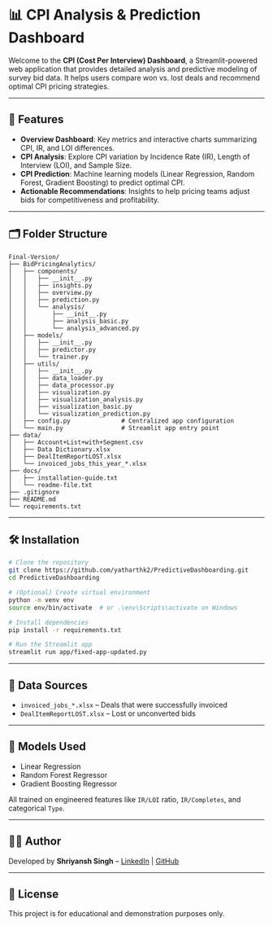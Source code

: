 # 📊 CPI Analysis & Prediction Dashboard

Welcome to the **CPI (Cost Per Interview) Dashboard**, a Streamlit-powered web application that provides detailed analysis and predictive modeling of survey bid data. It helps users compare won vs. lost deals and recommend optimal CPI pricing strategies.

---

## 🚀 Features

- **Overview Dashboard**: Key metrics and interactive charts summarizing CPI, IR, and LOI differences.
- **CPI Analysis**: Explore CPI variation by Incidence Rate (IR), Length of Interview (LOI), and Sample Size.
- **CPI Prediction**: Machine learning models (Linear Regression, Random Forest, Gradient Boosting) to predict optimal CPI.
- **Actionable Recommendations**: Insights to help pricing teams adjust bids for competitiveness and profitability.

---

## 🗂 Folder Structure

```
Final-Version/
├── BidPricingAnalytics/
│   ├── components/
│   │   ├── __init__.py
│   │   ├── insights.py
│   │   ├── overview.py
│   │   ├── prediction.py
│   │   └── analysis/
│   │       ├── __init__.py
│   │       ├── analysis_basic.py
│   │       └── analysis_advanced.py
│   ├── models/
│   │   ├── __init__.py
│   │   ├── predictor.py
│   │   └── trainer.py
│   ├── utils/
│   │   ├── __init__.py
│   │   ├── data_loader.py
│   │   ├── data_processor.py
│   │   ├── visualization.py
│   │   ├── visualization_analysis.py
│   │   ├── visualization_basic.py
│   │   └── visualization_prediction.py
│   ├── config.py              # Centralized app configuration
│   └── main.py                # Streamlit app entry point
├── data/
│   ├── Account+List+with+Segment.csv
│   ├── Data Dictionary.xlsx
│   ├── DealItemReportLOST.xlsx
│   └── invoiced_jobs_this_year_*.xlsx
├── docs/
│   ├── installation-guide.txt
│   └── readme-file.txt
├── .gitignore
├── README.md
└── requirements.txt

```

---

## 🛠 Installation

```bash
# Clone the repository
git clone https://github.com/yatharthk2/PredictiveDashboarding.git
cd PredictiveDashboarding

# (Optional) Create virtual environment
python -m venv env
source env/bin/activate  # or .\env\Scripts\activate on Windows

# Install dependencies
pip install -r requirements.txt

# Run the Streamlit app
streamlit run app/fixed-app-updated.py
```

---

## 📁 Data Sources

- `invoiced_jobs_*.xlsx` – Deals that were successfully invoiced
- `DealItemReportLOST.xlsx` – Lost or unconverted bids

---

## 🧠 Models Used

- Linear Regression
- Random Forest Regressor
- Gradient Boosting Regressor

All trained on engineered features like `IR/LOI` ratio, `IR/Completes`, and categorical `Type`.

---

## 🙋‍♂️ Author

Developed by **Shriyansh Singh** – [LinkedIn](https://www.linkedin.com/) | [GitHub](https://github.com/)

---

## 📃 License

This project is for educational and demonstration purposes only.
